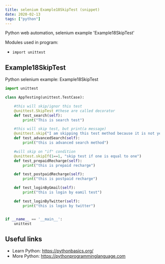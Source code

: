```yaml
---
title: selenium Example18SkipTest (snippet)
date: 2020-02-13
tags: ["python"]
---
```

Python web automation, selenium example 'Example18SkipTest'


Modules used in program: 
* `import unittest`

## Example18SkipTest

Python selenium example: Example18SkipTest

```python
import unittest

class AppTesting(unittest.TestCase):

    #this will skip/ignor this test
    @unittest.SkipTest #these are called decorator
    def test_search(self):
        print("This is search test")

    #this will skip test, but print(a message)
    @unittest.skip("I am skipping this test method because it is not yet ready")
    def test_advancedSearch(self):
        print("this is advanced search method")

    #will skip on "if" condition
    @unittest.skipIf(1==1, "skip test if one is equal to one")
    def test_prepaidRecharge(self):
        print("this is prepaid recharge")

    def test_postpaidRecharge(self):
        print("this is postpaid recharge")

    def test_loginByGmail(self):
        print("this is login by eamil test")

    def test_loginByTwitter(self):
        print("this is login by twitter")


if __name__ == '__main__':
    unittest


```

## Useful links

- Learn Python: https://pythonbasics.org/
- More Python: https://pythonprogramminglanguage.com
